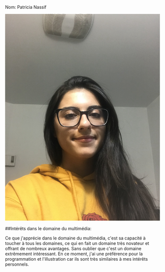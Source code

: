 Nom: Patricia Nassif

![photo](photo_moi.jpg)

##Intérêts dans le domaine du multimédia:

Ce que j'apprécie dans le domaine du multimédia, c'est sa capacité à toucher à tous les domaines, ce qui en fait un domaine très novateur et offrant de nombreux avantages. Sans oublier que c'est un domaine extrêmement intéressant. En ce moment, j'ai une préférence pour la programmation et l'illustration car ils sont très similaires à mes intérêts personnels.

